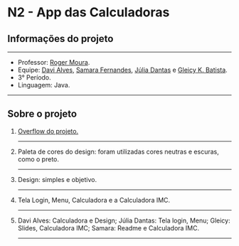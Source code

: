 <meta charset = "utf-8">
<html>
<h1> N2 - App das Calculadoras</h1>
<h2> Informações do projeto</h2>
<hr>
<ul> 
  <li> Professor: <a href = "https://github.com/rogermsarmento"> Roger Moura</a>.</li>
  <li> Equipe: <a href = "https://github.com/DaviCaroco"> Davi Alves</a>, <a href = "https://github.com/programadoralx"> Samara Fernandes</a>, <a href = "https://github.com/juliadantasdev"> Júlia Dantas</a> e <a href = "https://github.com/gkb63"> Gleicy K. Batista</a>.</li>
  <li> 3° Período. </li>
  <li> Linguagem: Java. </li>
</ul>
<hr>

<h2> Sobre o projeto </h2>

<ol>
  
  <li> <a href = "https://github.com/juliadantasdev/T2_POO_2022.2/blob/main/T2_POO/src/quest%C3%B5es/Quest%C3%A3o1.java"> Overflow do projeto.</a> </li><hr>
  
  <li> <a> Paleta de cores do design: foram utilizadas cores neutras e escuras, como o preto. </a> </li> <hr>
  
  <li> <a> Design: simples e objetivo. </a> </li> <hr>
  
  <li> <a> Tela Login, Menu, Calculadora e a Calculadora IMC.</a> </li> <hr>
    
  <li> <a> Davi Alves: Calculadora e Design;
           Júlia Dantas: Tela login, Menu;
           Gleicy: Slides, Calculadora IMC;
           Samara: Readme e Calculadora IMC.
       </a> </li> <hr>
    
</ol>
  
</html>


